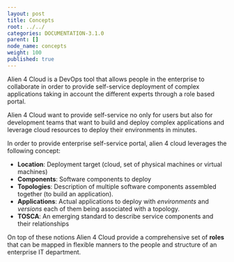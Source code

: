 ```yaml
---
layout: post
title: Concepts
root: ../../
categories: DOCUMENTATION-3.1.0
parent: []
node_name: concepts
weight: 100
published: true
---
```


Alien 4 Cloud is a DevOps tool that allows people in the enterprise to collaborate in order to provide self-service deployment of complex applications taking in account the different experts through a role based portal.

Alien 4 Cloud want to provide self-service no only for users but also for development teams that want to build and deploy complex applications and leverage cloud resources to deploy their environments in minutes.

In order to provide enterprise self-service portal, alien 4 cloud leverages the following concept:

* __Location__: Deployment target (cloud, set of physical machines or virtual machines)
* __Components__: Software components to deploy
* __Topologies__: Description of multiple software components assembled together (to build an application).
* __Applications__: Actual applications to deploy with _environments_ and _versions_ each of them being associated with a topology.
* __TOSCA__: An emerging standard to describe service components and their relationships

On top of these notions Alien 4 Cloud provide a comprehensive set of __roles__ that can be mapped in flexible manners to the people and structure of an enterprise IT department.
